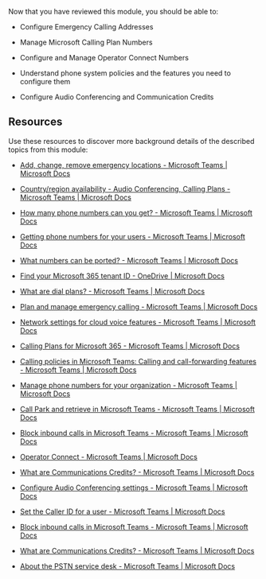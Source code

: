 Now that you have reviewed this module, you should be able to:

- Configure Emergency Calling Addresses

- Manage Microsoft Calling Plan Numbers

- Configure and Manage Operator Connect Numbers

- Understand phone system policies and the features you need to configure them

- Configure Audio Conferencing and Communication Credits

## Resources

Use these resources to discover more background details of the described topics from this module:

- [Add, change, remove emergency locations - Microsoft Teams | Microsoft Docs](/microsoftteams/add-change-remove-emergency-location-organization)

- [Country/region availability - Audio Conferencing, Calling Plans - Microsoft Teams | Microsoft Docs](/microsoftteams/country-and-region-availability-for-audio-conferencing-and-calling-plans/country-and-region-availability-for-audio-conferencing-and-calling-plans)

- [How many phone numbers can you get? - Microsoft Teams | Microsoft Docs](/microsoftteams/how-many-phone-numbers-can-you-get)

- [Getting phone numbers for your users - Microsoft Teams | Microsoft Docs](/microsoftteams/getting-phone-numbers-for-your-users)

- [What numbers can be ported? - Microsoft Teams | Microsoft Docs](/en-US/microsoftteams/phone-number-calling-plans/port-order-overview)

- [Find your Microsoft 365 tenant ID - OneDrive | Microsoft Docs](/onedrive/find-your-office-365-tenant-id)

- [What are dial plans? - Microsoft Teams | Microsoft Docs](/en-US/microsoftteams/what-are-dial-plans)

- [Plan and manage emergency calling - Microsoft Teams | Microsoft Docs](/microsoftteams/what-are-emergency-locations-addresses-and-call-routing)

- [Network settings for cloud voice features - Microsoft Teams | Microsoft Docs](/microsoftteams/cloud-voice-network-settings)

- [Calling Plans for Microsoft 365 - Microsoft Teams | Microsoft Docs](/microsoftteams/calling-plans-for-office-365)

- [Calling policies in Microsoft Teams: Calling and call-forwarding features - Microsoft Teams | Microsoft Docs](/microsoftteams/teams-calling-policy)

- [Manage phone numbers for your organization - Microsoft Teams | Microsoft Docs](/microsoftteams/manage-phone-numbers-for-your-organization/manage-phone-numbers-for-your-organization)

- [Call Park and retrieve in Microsoft Teams - Microsoft Teams | Microsoft Docs](/en-US/microsoftteams/call-park-and-retrieve?WT.mc_id=TeamsAdminCenterCSH)

- [Block inbound calls in Microsoft Teams - Microsoft Teams | Microsoft Docs](/microsoftteams/block-inbound-calls)

- [Operator Connect - Microsoft Teams | Microsoft Docs](/microsoftteams/operator-connect-plan)

- [What are Communications Credits? - Microsoft Teams | Microsoft Docs](/microsoftteams/what-are-communications-credits)

- [Configure Audio Conferencing settings - Microsoft Teams | Microsoft Docs](/microsoftteams/deploy-audio-conferencing-teams-landing-page)

- [Set the Caller ID for a user - Microsoft Teams | Microsoft Docs](/en-US/microsoftteams/set-the-caller-id-for-a-user)

- [Block inbound calls in Microsoft Teams - Microsoft Teams | Microsoft Docs](/microsoftteams/block-inbound-calls)

- [What are Communications Credits? - Microsoft Teams | Microsoft Docs](/microsoftteams/what-are-communications-credits)

- [About the PSTN service desk - Microsoft Teams | Microsoft Docs](/microsoftteams/manage-phone-numbers-for-your-organization/contact-pstn-service-desk)

